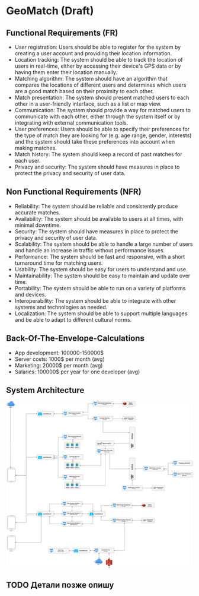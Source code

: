 # GeoMatch (Draft)

## Functional Requirements (FR)

- User registration: Users should be able to register for the system by creating a user account and providing their location information.
- Location tracking: The system should be able to track the location of users in real-time, either by accessing their device's GPS data or by having them enter their location manually.
- Matching algorithm: The system should have an algorithm that compares the locations of different users and determines which users are a good match based on their proximity to each other.
- Match presentation: The system should present matched users to each other in a user-friendly interface, such as a list or map view.
- Communication: The system should provide a way for matched users to communicate with each other, either through the system itself or by integrating with external communication tools.
- User preferences: Users should be able to specify their preferences for the type of match they are looking for (e.g. age range, gender, interests) and the system should take these preferences into account when making matches.
- Match history: The system should keep a record of past matches for each user.
- Privacy and security: The system should have measures in place to protect the privacy and security of user data.

## Non Functional Requirements (NFR)

- Reliability: The system should be reliable and consistently produce accurate matches.
- Availability: The system should be available to users at all times, with minimal downtime.
- Security: The system should have measures in place to protect the privacy and security of user data.
- Scalability: The system should be able to handle a large number of users and handle an increase in traffic without performance issues.
- Performance: The system should be fast and responsive, with a short turnaround time for matching users.
- Usability: The system should be easy for users to understand and use.
- Maintainability: The system should be easy to maintain and update over time.
- Portability: The system should be able to run on a variety of platforms and devices.
- Interoperability: The system should be able to integrate with other systems and technologies as needed.
- Localization: The system should be able to support multiple languages and be able to adapt to different cultural norms.

## Back-Of-The-Envelope-Calculations

- App development: 100000-150000$
- Server costs: 1000$ per month (avg)
- Marketing: 20000$ per month (avg)
- Salaries: 100000$ per year for one developer (avg)

## System Architecture
![Components](img/geomatch-components.png)

## TODO Детали позже опишу